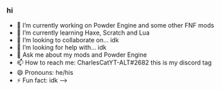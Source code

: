 ### hi

- 🔭 I’m currently working on Powder Engine and some other FNF mods
- 🌱 I’m currently learning Haxe, Scratch and Lua
- 👯 I’m looking to collaborate on... idk
- 🤔 I’m looking for help with... idk
- 💬 Ask me about my mods and Powder Engine
- 📫 How to reach me: CharlesCatYT-ALT#2682 this is my discord tag
- 😄 Pronouns: he/his
- ⚡ Fun fact: idk
-->
